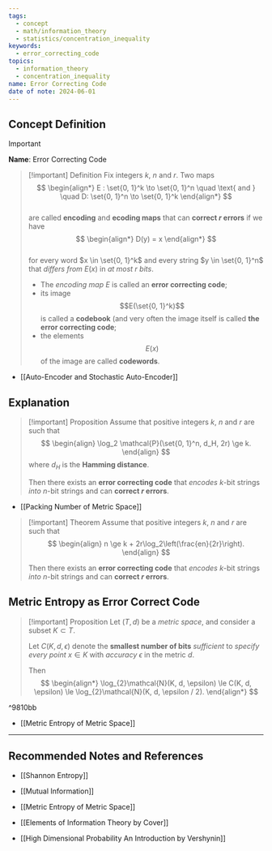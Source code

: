 ```yaml
---
tags:
  - concept
  - math/information_theory
  - statistics/concentration_inequality
keywords:
  - error_correcting_code
topics:
  - information_theory
  - concentration_inequality
name: Error Correcting Code
date of note: 2024-06-01
---
```


## Concept Definition

>[!important]
>**Name**: Error Correcting Code

>[!important] Definition
>Fix integers $k$, $n$ and $r$. Two maps
>$$
> \begin{align*}
> E : \set{0, 1}^k \to \set{0, 1}^n \quad \text{ and } \quad D: \set{0, 1}^n \to \set{0, 1}^k
> \end{align*}
>$$  
>are called **encoding** and **ecoding maps** that can **correct $r$ errors** if we have
>$$
> \begin{align*}
> D(y) = x
> \end{align*}
>$$  
>for every word $x \in  \set{0, 1}^k$ and every string $y \in  \set{0, 1}^n$ that *differs from* $E(x)$ in *at most $r$ bits*. 
>
>- The *encoding map* $E$ is called an **error correcting code**; 
>- its image $$E(\set{0, 1}^k)$$ is called a **codebook** (and very often the image itself is called **the error correcting code**; 
>- the elements $$E(x)$$ of the image are called **codewords**.

- [[Auto-Encoder and Stochastic Auto-Encoder]]

## Explanation





>[!important] Proposition
>Assume that positive integers $k$, $n$ and $r$ are such that
>$$
> \begin{align}
> \log_2 \mathcal{P}(\set{0, 1}^n, d_H, 2r) \ge k. 
> \end{align}
>$$ 
> where $d_H$ is the **Hamming distance**. 
> 
> Then there exists an **error correcting code** that *encodes* $k$-bit strings *into* $n$-bit
> strings and can **correct $r$ errors**.

- [[Packing Number of Metric Space]]

>[!important] Theorem
>Assume that positive integers $k$, $n$ and $r$ are such that
>$$
> \begin{align}
> n \ge k + 2r\log_2\left(\frac{en}{2r}\right). 
> \end{align}
>$$ 
>
>
> Then there exists an **error correcting code** that *encodes* $k$-bit strings *into* $n$-bit strings and can **correct $r$ errors**.

## Metric Entropy as Error Correct Code 

>[!important] Proposition
>Let $(T,d)$ be a *metric space*, and consider a subset $K \subset T$. 
>
>Let $C(K, d, \epsilon)$ denote the **smallest number of bits** *sufficient* to *specify every point* $x\in K$ with *accuracy* $\epsilon$ in the metric $d$.
>
>Then
>$$
>\begin{align*}
> \log_{2}\mathcal{N}(K, d, \epsilon) \le C(K, d, \epsilon) \le \log_{2}\mathcal{N}(K, d, \epsilon / 2).
\end{align*}
>$$ 

^9810bb

- [[Metric Entropy of Metric Space]]



-----------
##  Recommended Notes and References


- [[Shannon Entropy]]
- [[Mutual Information]]

- [[Metric Entropy of Metric Space]]


- [[Elements of Information Theory by Cover]]
- [[High Dimensional Probability An Introduction by Vershynin]]